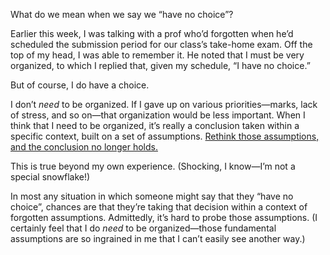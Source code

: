 What do we mean when we say we “have no choice”?

Earlier this week, I was talking with a prof who’d forgotten when he’d scheduled the submission period for our class’s take-home exam. Off the top of my head, I was able to remember it. He noted that I must be very organized, to which I replied that, given my schedule, “I have no choice.”

But of course, I do have a choice.

I don’t _need_ to be organized. If I gave up on various priorities—marks, lack of stress, and so on—that organization would be less important. When I think that I need to be organized, it’s really a conclusion taken within a specific context, built on a set of assumptions. [Rethink those assumptions, and the conclusion no longer holds.](https://lucascherkewski.com/study/justifying-the-status-quo/)

This is true beyond my own experience. (Shocking, I know—I’m not a special snowflake!)

In most any situation in which someone might say that they “have no choice”, chances are that they’re taking that decision within a context of forgotten assumptions. Admittedly, it’s hard to probe those assumptions. (I certainly feel that I do _need_ to be organized—those fundamental assumptions are so ingrained in me that I can’t easily see another way.)